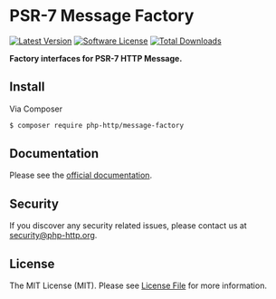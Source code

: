 # PSR-7 Message Factory

[![Latest Version](https://img.shields.io/github/release/php-http/message-factory.svg?style=flat-square)](https://github.com/php-http/message-factory/releases)
[![Software License](https://img.shields.io/badge/license-MIT-brightgreen.svg?style=flat-square)](LICENSE)
[![Total Downloads](https://img.shields.io/packagist/dt/php-http/message-factory.svg?style=flat-square)](https://packagist.org/packages/php-http/message-factory)

**Factory interfaces for PSR-7 HTTP Message.**


## Install

Via Composer

``` bash
$ composer require php-http/message-factory
```


## Documentation

Please see the [official documentation](https://docs.php-http.org/en/latest/message/message-factory.html).


## Security

If you discover any security related issues, please contact us at [security@php-http.org](mailto:security@php-http.org).<!-- markdown-link-check-disable-line -->


## License

The MIT License (MIT). Please see [License File](LICENSE) for more information.
